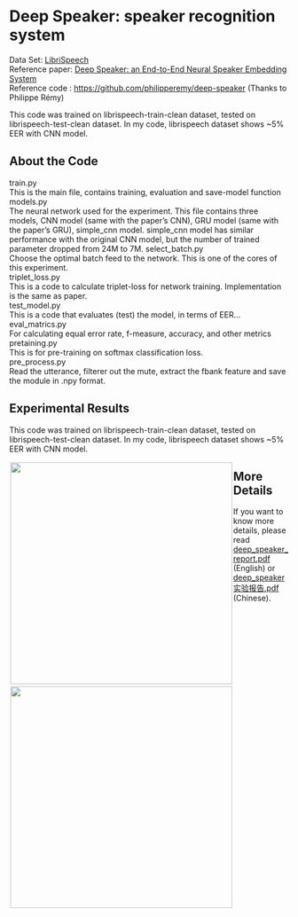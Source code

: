 #  Deep Speaker: speaker recognition system

Data Set: [LibriSpeech](http://www.openslr.org/12/)  
Reference paper: [Deep Speaker: an End-to-End Neural Speaker Embedding System](https://arxiv.org/pdf/1705.02304.pdf)  
Reference code : https://github.com/philipperemy/deep-speaker (Thanks to Philippe Rémy)  
  
This code was trained on librispeech-train-clean dataset, tested on librispeech-test-clean dataset. In my code, librispeech dataset shows ~5% EER with CNN model.   
  
## About the Code
train.py  
This is the main file, contains training, evaluation and save-model function  
models.py  
The neural network used for the experiment. This file contains three models, CNN model (same with the paper’s CNN), GRU model (same with the paper’s GRU), simple_cnn model. simple_cnn model has similar performance with the original CNN model, but the number of trained parameter dropped from 24M to 7M. 
select_batch.py  
Choose the optimal batch feed to the network. This is one of the cores  of this experiment.   
triplet_loss.py  
This is a code to calculate triplet-loss for network training. Implementation is the same as paper.  
test_model.py  
This is a code that evaluates (test) the model, in terms of EER...   
eval_matrics.py  
For calculating equal error rate, f-measure, accuracy, and other metrics 
pretaining.py  
This is for pre-training on softmax classification loss.  
pre_process.py  
Read the utterance, filterer out the mute, extract the fbank feature and save the module in .npy format. 
  
## Experimental Results  
This code was trained on librispeech-train-clean dataset, tested on librispeech-test-clean dataset. In my code, librispeech dataset shows ~5% EER with CNN model. 
  
<div style="float:left;border:solid 1px 000;margin:2px;"><img src="https://github.com/Walleclipse/Deep_Speaker-speaker_recognition_system/raw/master/demo/loss.png"  width="400" ></div>
<div style="float:left;border:solid 1px 000;margin:2px;"><img src="https://github.com/Walleclipse/Deep_Speaker-speaker_recognition_system/raw/master/demo/EER.png" width="400" ></div>  

## More Details  
  If you want to know more details, please read [deep_speaker_report.pdf](deep_speaker_report.pdf) (English) or [deep_speaker实验报告.pdf](deep_speaker实验报告.pdf) (Chinese). 
